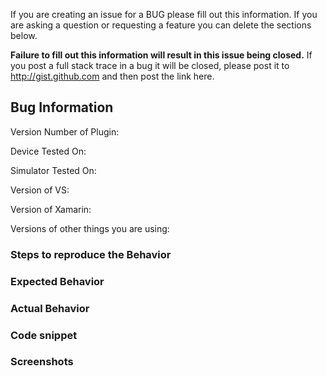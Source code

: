 If you are creating an issue for a BUG please fill out this information. If you are asking a question or requesting a feature you can delete the sections below. 

**Failure to fill out this information will result in this issue being closed.** If you post a full stack trace in a bug it will be closed, please post it to http://gist.github.com and then post the link here.

## Bug Information

Version Number of Plugin:

Device Tested On:

Simulator Tested On:

Version of VS: 

Version of Xamarin:

Versions of other things you are using:

### Steps to reproduce the Behavior

### Expected Behavior

### Actual Behavior

### Code snippet

### Screenshots